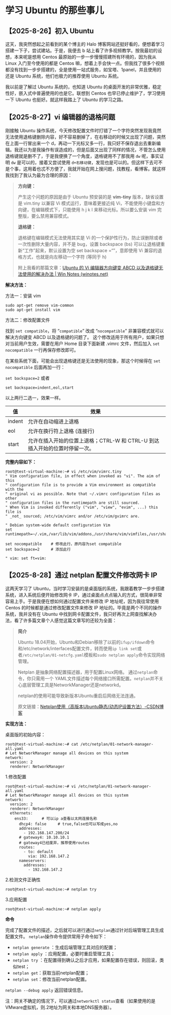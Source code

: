 # 学习 Ubuntu 的那些事儿



## 【2025-8-26】初入 Ubuntu

这天，我突然想起之前看到的某个博主的 Halo 博客网站还挺好看的，便想着学习搭建一下子，尝试建站。于是，我便去 b 站上看了许多视频教学。按我最初的设想，本来呢是想用 Centos 最原始的一步一步慢慢搭建所有环境的，因为我从 Linux 入门至今使用的都是 Centos 嘛，想着上手会快一点。但我找了很多个视频都没有找到一步步搭建的，全是使用一站式服务，如宝塔、1panel，并且使用的还是 Ubuntu 系统，他们也极力的推荐使用 Ubuntu 系统。

我以前是了解过 Ubuntu 系统的，也知道 Ubuntu 的桌面开发的非常优雅，稳定性好，嵌入式中普遍使用的也是它。联想到 Centos 也早已停止维护了，学习使用一下 Ubuntu 也挺好。就这样我踏上了 Ubuntu 的学习之路。



## 【2025-8-27】vi 编辑器的退格问题

刚接触 Ubuntu 操作系统，今天修改配置文件时打错了一个字符突然发现我竟然无法使用退格键删除内容，好不容易删掉了，在右移动的时候又出现了问题，突然在上面一行冒出来一个 d，再动一下光标又多一行，我只好不保存退出去重新编辑。我还以为是我操作有误造成的，但是后面又出现了同样的情况，不管怎么使用退格键就是删不了，于是我便换了一个角度，退格键用不了那我用 `dw` 呢，事实证明 `dw` 是可以的，接着又尝试使用 `d+右移动键`，发现也是可以的。但这样下去可不是个事，这用着也忒不方便了，我就开始在网上搜问题，找教程，看博客。就这样我找到了我认为最为合理的原因：

> **方向键：**
>
> 产生这个问题的原因是由于 Ubuntu 预安装的是 **vim-tiny** 版本，缺省设置是 vim.tiny 以兼容 Vi 模式运行，意味着更接近纯 Vi，不能使用小键盘和方向键，在编辑模式下，只能使用 h j k l 来移动光标。所以要么安装 vim 完整版，要么禁用兼容模式。
>
> **退格键：**
>
> 退格键在编辑模式无法使用其实是 Vi 的一个保护性行为，防止误删除或者一次性删除大量内容，并不是 bug，设置 backspace (bs) 可以让退格键重新“工作”起来，默认设置为空 set backspace =“”，意即使用 Vi 兼容的退格方式，也就是向左移动一个字符 (等同于 h)
>
> 附上我看的那篇文章：[Ubuntu 的 Vi 编辑器方向键变 ABCD 以及退格键无法使用的解决办法 | Win Notes (winotes.net)](https://winotes.net/how-to-fix-arrow-key-that-display-abcd-in-vi-on-ubuntu/)

**解决方法：**

方法一：安装 vim

```
sudo apt-get remove vim-common
sudo apt-get install vim
```

方法二：修改配置文件

找到 `set compatible`，将 “`compatible`” 改成 “`nocompatible`” 非兼容模式就可以解决方向键变 ABCD 以及退格键的问题了。
这个修改适用于所有用户，如果只想对当前用户生效，需要在用户 Home 目录下面新建 .vimrc 文件，然后加入 `set nocompatible` 一行再保存修改即可。

在某些系统下面，可能会出现退格键还是无法使用的现象，那这个时候得在 `set nocompatible` 后面再加一行：

`set backspace=2` 或者

`set backspace=indent,eol,start`

以上两行二选一，效果一样。

| 值     | 效果                                                         |
| ------ | ------------------------------------------------------------ |
| indent | 允许在自动缩进上退格                                         |
| eol    | 允许在换行符上退格 (连接行)                                  |
| start  | 允许在插入开始的位置上退格；CTRL-W 和 CTRL-U 到达插入开始的位置时停留一次。 |

**完整内容如下：**

```
root@test-virtual-machine:~# vi /etc/vim/vimrc.tiny 
" Vim configuration file, in effect when invoked as "vi". The aim of this
" configuration file is to provide a Vim environment as compatible with the
" original vi as possible. Note that ~/.vimrc configuration files as other
" configuration files in the runtimepath are still sourced.
" When Vim is invoked differently ("vim", "view", "evim", ...) this file is
" _not_ sourced; /etc/vim/vimrc and/or /etc/vim/gvimrc are.

" Debian system-wide default configuration Vim
set runtimepath=~/.vim,/var/lib/vim/addons,/usr/share/vim/vimfiles,/usr/share/vim/vim82,/usr/share/vim/vimfiles/after,/var/lib/vim/addons/after,~/.vim/after

set nocompatible	# 修改此行，原内容为set compatible
set backspace=2		# 添加此行

" vim: set ft=vim:
```



## 【2025-8-28】通过 netplan 配置文件修改网卡 IP

这两天学习了 Ubuntu，当时学习安装的是桌面版的系统，我跟着教学一步步搭建系统，进入系统后便开始修改网卡 IP，通过桌面点点点输入的方式，很简单非常容易上手。于是我便在想如何通过配置文件来修改 IP 地址呢，因为我往常使用 Centos 的时候都是通过修改配置文件来修改 IP 地址的。毕竟是两个不同的操作系统，我并没有在 Ubuntu 中找到网卡配置文件，我只好再次上网查找解决办法，看了许多篇文章个人感觉这篇文章写的还较为全面：

> **简介**
>
> Ubuntu 18.04开始，Ubuntu和Debian移除了以前的`ifup/ifdown`命令和/etc/network/interfaces配置文件，转而使用`ip link set`或者`/etc/netplan/01-netcfg.yaml`模板和`sudo netplan apply`命令实现网络管理。
>
> Netplan 是抽象网络配置描述器，用于配置Linux网络。 通过`netplan`命令，你只需用一个 YAML文件描述每个网络接口所需配置。`netplan`并不关心底层管理工具是NetworkManager还是networkd。
>
> netplan的使用可能导致新版本Ubuntu重启后网络无法连通。
>
> 原文链接：[Netplan使用（高版本Ubuntu静态/动态IP设置方法）-CSDN博客](https://blog.csdn.net/bigbaojian/article/details/125396045)

**实现方法：**

桌面版的初始内容：

```
root@test-virtual-machine:~# cat /etc/netplan/01-network-manager-all.yaml
# Let NetworkManager manage all devices on this system
network:
  version: 2
  renderer: NetworkManager
```

1.修改配置

```
root@test-virtual-machine:~# vi /etc/netplan/01-network-manager-all.yaml
# Let NetworkManager manage all devices on this system
network:
  version: 2
  renderer: NetworkManager
  ethernets:
    ens33:		# 可以ip a查看以太网连接名称
      dhcp4: false     # true,false也可以写成yes,no
      addresses:
        - 192.168.147.200/24
      # gateway4: 10.10.10.1
      # gateway4已经废弃，推荐使用routes
      routes:
        - to: default
          via: 192.168.147.2
      nameservers:
        addresses:
          - 192.168.147.2
```

2.检测文件正确性

```
root@test-virtual-machine:~# netplan try
```

3.应用配置

```
root@test-virtual-machine:~# netplan apply
```

**命令**

完成了配置文件的描述，之后就可以进行通过`netplan`通过针对后端管理工具生成配置文件。
`netplan`操作命令提供常用子命令如下：

- `netplan generate` ：生成后端管理工具对应的配置；
- `netplan apply` ：应用配置，必要时重启管理工具；
- `netplan try` ：在配置得到确认之后才应用，如果配置存在错误，则回滚，类似test；
- `netplan get`：获取当前netplan配置；
- `netplan set`：修改当前netplan配置。

`netplan --debug apply` 返回错误信息。

注：网关不确定的情况下，可以通过`networkctl status`查看（如果使用的是VMware虚拟机，则.2地址为网关和本地DNS服务器）。
